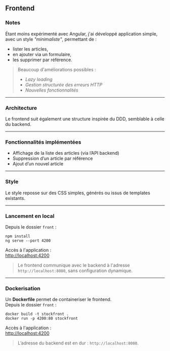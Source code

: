 ## Frontend

### Notes

Étant moins expérimenté avec Angular, j'ai développé application simple, avec un style _"minimaliste"_, permettant de :
- lister les articles,
- en ajouter via un formulaire,
- les supprimer par référence.

> Beaucoup d'améliorations possibles :
> - _Lazy loading_
> - _Gestion structurée des erreurs HTTP_
> - _Nouvelles fonctionnalités_

---

### Architecture

Le frontend suit également une structure inspirée du DDD, semblable à celle du backend.

---

### Fonctionnalités implémentées

- Affichage de la liste des articles (via l’API backend)
- Suppression d’un article par référence
- Ajout d’un nouvel article

---

### Style

Le style reposse sur des CSS simples, générés ou issus de templates existants.

---

### Lancement en local

Depuis le dossier `front` :

```
npm install
ng serve --port 4200
```

Accès à l'application :  
[http://localhost:4200](http://localhost:4200)

> Le frontend communique avec le backend à l'adresse `http://localhost:8080`, sans configuration dynamique.

---

### Dockerisation

Un **Dockerfile** permet de containeriser le frontend.  
Depuis le dossier `front` :

```
docker build -t stockfront .
docker run -p 4200:80 stockfront
```

Accès à l'application :  
[http://localhost:4200](http://localhost:4200)

> L’adresse du backend est en dur : `http://localhost:8080`.

